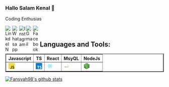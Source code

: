 ### Hallo Salam Kenal 👋
Coding Enthusias 

<a target="_blank" href="">
  <img align="left" alt="LinkdeIN" width="22px" src="https://cdn.jsdelivr.net/npm/simple-icons@v3/icons/linkedin.svg" />
</a>
<a target="_blank" href="https://api.whatsapp.com/send?phone=62859148306821">
  <img align="left" alt="Whatsapp" width="22px" src="https://cdn.jsdelivr.net/npm/simple-icons@v3/icons/whatsapp.svg" />
</a>
<a target="_blank" href="https://www.instagram.com/fansyah20/?hl=id">
  <img align="left" alt="Instagram" width="22px" src="https://cdn.jsdelivr.net/npm/simple-icons@v3/icons/instagram.svg" />
</a>
<a target="_blank" href="mailto:fansyahdwi204@gmail.com">
  <img align="left" alt="Gmail" width="22px" src="https://cdn.jsdelivr.net/npm/simple-icons@v3/icons/gmail.svg" />
</a>
<a target="_blank" href="https://www.facebook.com/fansyahdwi.krisnadi">
  <img align="left" alt="Facebook" width="22px" src="https://cdn.jsdelivr.net/npm/simple-icons@v3/icons/facebook.svg" />
</a>


<br>
<h2> Languages and Tools: </h2>
  <table border="2">
    <tr>
      <thead>
         <th>Javascript</th>
         <th>TS</th>
         <th>React</th>
         <th>MsyQL</th>
         <th>NodeJs</th>
      </thead>
      <tbody>
        <tr>
          <td>
            <code><img height="20" src="https://raw.githubusercontent.com/github/explore/80688e429a7d4ef2fca1e82350fe8e3517d3494d/topics/javascript/javascript.png"></code>
          </td>
          <td>
            <code><img height="20" src="https://raw.githubusercontent.com/github/explore/80688e429a7d4ef2fca1e82350fe8e3517d3494d/topics/typescript/typescript.png"></code>
          </td>
          <td>
           <code><img height="20" src="https://raw.githubusercontent.com/github/explore/80688e429a7d4ef2fca1e82350fe8e3517d3494d/topics/react/react.png"></code>
          <td>
            <code><img height="20" src="https://raw.githubusercontent.com/github/explore/80688e429a7d4ef2fca1e82350fe8e3517d3494d/topics/mysql/mysql.png"></code>
          </td>
          <td>
         <code><img height="20" src="https://raw.githubusercontent.com/github/explore/80688e429a7d4ef2fca1e82350fe8e3517d3494d/topics/nodejs/nodejs.png"></code>
          </td>
        </tr>
      </tbody>
    </tr>

  </table>

[![Fansyah98's github stats](https://github-readme-stats.vercel.app/api?username=fansyah98&count_private=true&show_icons=true&theme=radical&hide_rank=false)](https://github.com/fansayh98/github-readme-stats)


